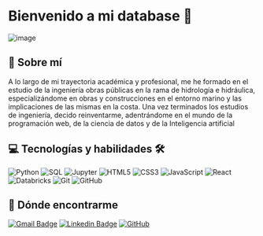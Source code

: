 # Bienvenido a mi database 👋
![image](https://github.com/user-attachments/assets/cd0a3671-2dd2-4537-b210-9cc45141edb0)

## 🚀 Sobre mí
A lo largo de mi trayectoria académica y profesional, me he formado en el estudio de la ingeniería obras públicas en la rama de hidrología e hidráulica, especializándome en obras y construcciones en el entorno marino y las implicaciones de las mismas en la costa. Una vez terminados los estudios de ingeniería, decido reinventarme, adentrándome en el mundo de la programación web, de la ciencia de datos y de la Inteligencia artificial

## 💻 Tecnologías y habilidades 🛠
![Python](https://img.shields.io/badge/python-3670A0?style=for-the-badge&logo=python&logoColor=ffdd54)
![SQL](https://img.shields.io/badge/sqlite-%2300f.svg?style=for-the-badge&logo=sqlite&logoColor=white)
![Jupyter](https://img.shields.io/badge/jupyter-%23E34F26.svg?style=for-the-badge&logo=jupyter&logoColor=white)
![HTML5](https://img.shields.io/badge/html5-%d00000.svg?style=for-the-badge&logo=html5&logoColor=white)
![CSS3](https://img.shields.io/badge/css3-%231572B6.svg?style=for-the-badge&logo=css3&logoColor=white)
![JavaScript](https://img.shields.io/badge/javascript-%23323330.svg?style=for-the-badge&logo=javascript&logoColor=%23F7DF1E)
![React](https://img.shields.io/badge/react-%2320232a.svg?style=for-the-badge&logo=react&logoColor=%2361DAFB)
![Databricks](https://img.shields.io/badge/databricks-%23E34F26.svg?style=for-the-badge&logo=databricks&logoColor=white)
![Git](https://img.shields.io/badge/-Git-black?style=for-the-badge&logo=git)
![GitHub](https://img.shields.io/badge/-GitHub-181717?style=for-the-badge&logo=github)

## :mag_right: Dónde encontrarme

[![Gmail Badge](https://img.shields.io/badge/-jorgemmunin@gmail.com-c14438?style=flat-square&logo=Gmail&logoColor=white&link=mailto:jorgemmunin@gmail.com)](mailto:jorgemmunin@gmail.com)
[![Linkedin Badge](https://img.shields.io/badge/-linkedin/jorgemartinez-blue?style=flat-square&logo=Linkedin&logoColor=white&link=https://www.linkedin.com/in/jorgemartínezmuñiz)](https://www.linkedin.com/in/jorgemartínezmuñiz)
[![GitHub](https://img.shields.io/badge/-GitHub-181717?style=flat-square&logo=github&logoColor=white&link=https://github.com/mmjorge)](https://github.com/mmjorge)


</n>
<p align="left">
    <img src="https://komarev.com/ghpvc/?username=mmjorge&color=brightgreen" alt="contador_de_visitas" style="display:none;" />
</p>



